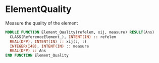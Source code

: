 # ElementQuality

Measure the quality of the element

```fortran
MODULE FUNCTION Element_Quality(refelem, xij, measure) RESULT(Ans)
  CLASS(ReferenceElement_), INTENT(IN) :: refelem
  REAL(DFP), INTENT(IN) :: xij(:, :)
  INTEGER(I4B), INTENT(IN) :: measure
  REAL(DFP) :: Ans
END FUNCTION Element_Quality
```
